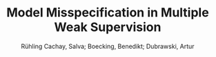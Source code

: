 ---
paperId: 10
author: Rühling Cachay, Salva; Boecking, Benedikt; Dubrawski, Artur
publicationauthor: Rühling Cachay, S. et al.
title: Model Misspecification in Multiple Weak Supervision
pdf: Rühling-Cachay_LONG_10.pdf
poster: Rühling-Cachay_LONG_10.png
alt: --
type: Oral
topic: Machine Learning
link: https://research.latinxinai.org/papers/neurips/2020/pdf/R%C3%BChling-Cachay_LONG_10.pdf
conference: neurips
year: 2020
tags: neurips-2020
location: Virtual
---